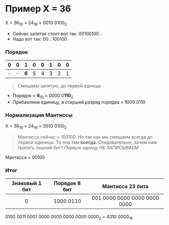 # Пример X = 36
X = 36<sub>10</sub> = 24<sub>16</sub> = 0010 0100<sub>2</sub>

- Сейчас запятая стоит вот так: 00100100 **.** 
- Надо вот так: 00 **.** 100100  
### Порядок
| 0 | 0 | 1 | 0 | 0 | 1 | 0 | 0 |
|:---:|:---:|:---:|:---:|:---:|:---:|:---:|:---:|
| - | - | **6** | 5 | 4 | 3 | 2 | 1 |
> Смещаем запятую, до первой едницы.

- Порядок = **6**<sub>10</sub> = 0000 0**110**<sub>2</sub> 
- Прибавляем единицу, в старший разряд порядка = **1**000 0110
### Нормализация Мантиссы
X = 36<sub>10</sub> = 24<sub>16</sub> = 0010 0100<sub>2</sub> 

> Мантисса сейчас = 100100. 
Но так как мы смещаем всегда до первой единицы. То она там **всегда**. Следовательно, зачем нам тратить лишний бит?
_Первую единцу НЕ ЗАПИСЫВАЕМ_

Мантисса = 00100

### Итог

| Знаковый 1 бит  | Порядок 8 бит | Мантисса 23 бита |
|:---------------:|:----------:|:--------:|
|0| 1000 0110 | 001 0000 0000 0000 0000 0000|

0100 0011 0001 0000 0000 0000 0000 0000<sub>2</sub> = 4310 0000<sub>16</sub>
